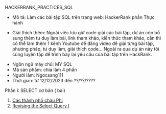 HACKERRANK_PRACTICES_SQL

- Mô tả: Làm các bài tập SQL trên trang web: HackerRank phần Thực hành

* Giải thích thêm: Ngoài việc lưu giữ code giải các bài tập, dự án còn bổ sung thêm tư duy làm bài, link tham khảo, kiến ​​thức tham khảo, cần thì có thể làm thêm 1 kênh Youtube để đăng video để giải từng bài tập, phương pháp, tư duy làm, giải thích code... Ngoài ra qua dự án này tôi cũng luyện tập để trình bày lại yêu cầu của bài tập trên HackRank.
- Ngôn ngữ máy chủ: MY SQL
- Mã sản phẩm: chia làm 4 phần
- Người làm: Ngocsang111
- Thời gian: từ 12/12/2023 đến ??/??/????

Phần I: SELECT cơ bản ( bài)
1. [Các thành phố châu Phi](https://www.hackerrank.com/challenges/african-cities/problem?isFullScreen=true)
2. [Revising the Select Query I](https://www.hackerrank.com/challenges/revising-the-select-query/problem?isFullScreen=true)
